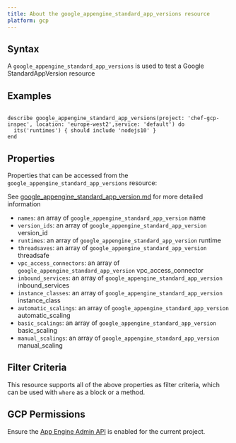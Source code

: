```yaml
---
title: About the google_appengine_standard_app_versions resource
platform: gcp
---
```


## Syntax
A `google_appengine_standard_app_versions` is used to test a Google StandardAppVersion resource

## Examples
```

describe google_appengine_standard_app_versions(project: 'chef-gcp-inspec', location: 'europe-west2',service: 'default') do
  its('runtimes') { should include 'nodejs10' }
end
```

## Properties
Properties that can be accessed from the `google_appengine_standard_app_versions` resource:

See [google_appengine_standard_app_version.md](google_appengine_standard_app_version.md) for more detailed information
  * `names`: an array of `google_appengine_standard_app_version` name
  * `version_ids`: an array of `google_appengine_standard_app_version` version_id
  * `runtimes`: an array of `google_appengine_standard_app_version` runtime
  * `threadsaves`: an array of `google_appengine_standard_app_version` threadsafe
  * `vpc_access_connectors`: an array of `google_appengine_standard_app_version` vpc_access_connector
  * `inbound_services`: an array of `google_appengine_standard_app_version` inbound_services
  * `instance_classes`: an array of `google_appengine_standard_app_version` instance_class
  * `automatic_scalings`: an array of `google_appengine_standard_app_version` automatic_scaling
  * `basic_scalings`: an array of `google_appengine_standard_app_version` basic_scaling
  * `manual_scalings`: an array of `google_appengine_standard_app_version` manual_scaling

## Filter Criteria
This resource supports all of the above properties as filter criteria, which can be used
with `where` as a block or a method.

## GCP Permissions

Ensure the [App Engine Admin API](https://console.cloud.google.com/apis/library/appengine.googleapis.com/) is enabled for the current project.
